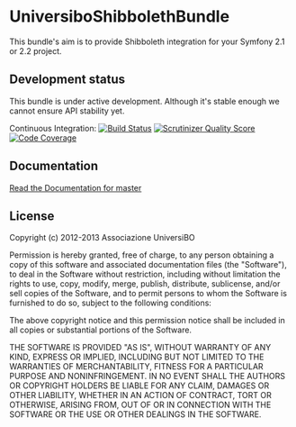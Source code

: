 UniversiboShibbolethBundle
==========================
This bundle's aim is to provide Shibboleth integration for your Symfony 2.1 or 2.2 project.

Development status
------------------
This bundle is under active development. Although it's stable enough we cannot ensure API stability yet.

Continuous Integration: [![Build Status](https://secure.travis-ci.org/UniversiBO/UniversiboShibbolethBundle.png)](http://travis-ci.org/UniversiBO/UniversiboShibbolethBundle)
[![Scrutinizer Quality Score](https://scrutinizer-ci.com/g/UniversiBO/UniversiboShibbolethBundle/badges/quality-score.png?s=b0e0fd3e5db9e0695771694f58fa84b1e54ffe8b)](https://scrutinizer-ci.com/g/UniversiBO/UniversiboShibbolethBundle/)
[![Code Coverage](https://scrutinizer-ci.com/g/UniversiBO/UniversiboShibbolethBundle/badges/coverage.png?s=05429c9e5de2a039b49481279d7a7724d092253e)](https://scrutinizer-ci.com/g/UniversiBO/UniversiboShibbolethBundle/)

Documentation
-------------
[Read the Documentation for master](https://github.com/UniversiBO/UniversiboShibbolethBundle/blob/master/Resources/doc/index.md)

License
-------
Copyright (c) 2012-2013 Associazione UniversiBO

Permission is hereby granted, free of charge, to any person obtaining a copy of this software and associated documentation files (the "Software"), to deal in the Software without restriction, including without limitation the rights to use, copy, modify, merge, publish, distribute, sublicense, and/or sell copies of the Software, and to permit persons to whom the Software is furnished to do so, subject to the following conditions:

The above copyright notice and this permission notice shall be included in all copies or substantial portions of the Software.

THE SOFTWARE IS PROVIDED "AS IS", WITHOUT WARRANTY OF ANY KIND, EXPRESS OR IMPLIED, INCLUDING BUT NOT LIMITED TO THE WARRANTIES OF MERCHANTABILITY, FITNESS FOR A PARTICULAR PURPOSE AND NONINFRINGEMENT. IN NO EVENT SHALL THE AUTHORS OR COPYRIGHT HOLDERS BE LIABLE FOR ANY CLAIM, DAMAGES OR OTHER LIABILITY, WHETHER IN AN ACTION OF CONTRACT, TORT OR OTHERWISE, ARISING FROM, OUT OF OR IN CONNECTION WITH THE SOFTWARE OR THE USE OR OTHER DEALINGS IN THE SOFTWARE.

